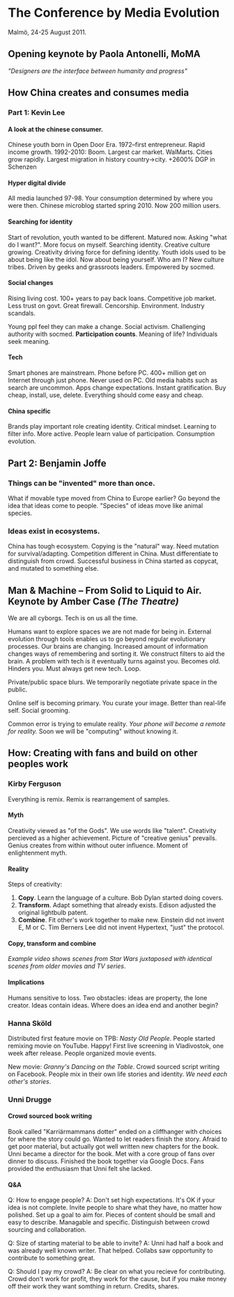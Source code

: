 
# The Conference by Media Evolution
Malmö, 24-25 August 2011.


## Opening keynote by Paola Antonelli, MoMA

_"Designers are the interface between humanity and progress"_


## How China creates and consumes media

### Part 1: Kevin Lee

#### A look at the chinese consumer. 
Chinese youth born in Open Door Era. 1972–first entrepreneur. Rapid income growth.
1992-2010: Boom. Largest car market. WalMarts.
Cities grow rapidly. Largest migration in history country->city.
+2600% DGP in Schenzen

#### Hyper digital divide
All media launched 97-98. Your consumption determined by where you were then.
Chinese microblog started spring 2010. Now 200 million users.

#### Searching for identity
Start of revolution, youth wanted to be different.
Matured now. Asking "what do I want?". More focus on myself. Searching identity.
Creative culture growing. Creativity driving force for defining identity.
Youth idols used to be about being like the idol. Now about being yourself. Who am I?
New culture tribes. Driven by geeks and grassroots leaders. Empowered by socmed.

#### Social changes
Rising living cost. 100+ years to pay back loans.
Competitive job market.
Less trust on govt. Great firewall. Cencorship.
Environment. Industry scandals. 

Young ppl feel they can make a change. Social activism.
Challenging authority with socmed. __Participation counts__.
Meaning of life? Individuals seek meaning. 

#### Tech
Smart phones are mainstream. Phone before PC.
400+ million get on Internet through just phone. Never used on PC.
Old media habits such as search are uncommon.
Apps change expectations. Instant gratification. Buy cheap, install, use, delete.
Everything should come easy and cheap.

#### China specific
Brands play important role creating identity.
Critical mindset. Learning to filter info.
More active. People learn value of participation.
Consumption evolution.

## Part 2: Benjamin Joffe

### Things can be "invented" more than once.
What if movable type moved from China to Europe earlier?
Go beyond the idea that ideas come to people.
"Species" of ideas move like animal species.

### Ideas exist in ecosystems.
China has tough ecosystem. Copying is the "natural" way. Need mutation for survival/adapting.
Competition different in China. Must differentiate to distinguish from crowd.
Successful business in China started as copycat, and mutated to something else.


## Man & Machine – From Solid to Liquid to Air. Keynote by Amber Case _(The Theatre)_

We are all cyborgs. Tech is on us all the time.

Humans want to explore spaces we are not made for being in. External evolution through tools enables us to go beyond regular evolutionary processes.
Our brains are changing. Increased amount of information changes ways of remembering and sorting it. We construct filters to aid the brain.
A problem with tech is it eventually turns against you. Becomes old. Hinders you. Must always get new tech. Loop.

Private/public space blurs. We temporarily negotiate private space in the public.

Online self is becoming primary. You curate your image. Better than real-life self.
Social grooming.

Common error is trying to emulate reality. 
_Your phone will become a remote for reality._
Soon we will be "computing" without knowing it.


## How: Creating with fans and build on other peoples work

### Kirby Ferguson

Everything is remix. Remix is rearrangement of samples.

#### Myth

Creativity viewed as "of the Gods". We use words like "talent".
Creativity percieved as a higher achievement.
Picture of "creative genius" prevails. Genius creates from within without outer influence.
Moment of enlightenment myth.

#### Reality

Steps of creativity:

1. __Copy__. Learn the language of a culture. Bob Dylan started doing covers.
2. __Transform__. Adapt something that already exists. Edison adjusted the original lightbulb patent.
3. __Combine__. Fit other's work together to make new. Einstein did not invent E, M or C. Tim Berners Lee did not invent Hypertext, "just" the protocol.

#### Copy, transform and combine

_Example video shows scenes from Star Wars juxtaposed with identical scenes from older movies and TV series_.

#### Implications

Humans sensitive to loss.
Two obstacles: ideas are property, the lone creator.
Ideas contain ideas. Where does an idea end and another begin?

### Hanna Sköld

Distributed first feature movie on TPB: _Nasty Old People_.
People started remixing movie on YouTube. Happy!
First live screening in Vladivostok, one week after release. People organized movie events. 

New movie: _Granny's Dancing on the Table_.
Crowd sourced script writing on Facebook.
People mix in their own life stories and identity.
_We need each other's stories_.


### Unni Drugge

#### Crowd sourced book writing
Book called "Karriärmammans dotter" ended on a cliffhanger with choices for where the story could go.
Wanted to let readers finish the story. Afraid to get poor material, but actually got well written new chapters for the book.
Unni became a director for the book. Met with a core group of fans over dinner to discuss. Finished the book together via Google Docs.
Fans provided the enthusiasm that Unni felt she lacked.

#### Q&A
Q: How to engage people?
A: Don't set high expectations. It's OK if your idea is not complete. Invite people to share what they have, no matter how polished. Set up a goal to aim for. Pieces of content should be small and easy to describe. Managable and specific. Distinguish between crowd sourcing and collaboration.

Q: Size of starting material to be able to invite?
A: Unni had half a book and was already well known writer. That helped. Collabs saw opportunity to contribute to something great.

Q: Should I pay my crowd?
A: Be clear on what you recieve for contributing. Crowd don't work for profit, they work for the cause, but if you make money off their work they want somthing in return. Credits, shares. 






